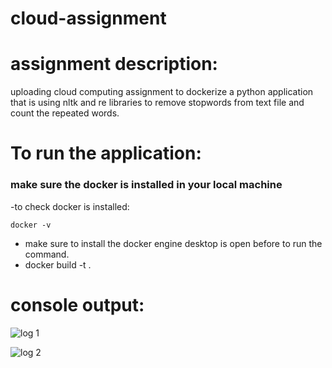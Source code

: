 # cloud-assignment
# assignment description:
uploading cloud computing assignment to dockerize a python application that is using nltk and re libraries to remove stopwords from text file and count the repeated words.
# To run the application:
### make sure the docker is installed in your local machine
-to check docker is installed:
  ```
  docker -v
  ```
- make sure to install the docker engine desktop is open before to run the command.
- docker build -t <name-your-image> .
# console output:
![log 1](https://github.com/ahmedG3far44/cloud-assignment/assets/96004565/07873516-cd04-4d3a-8a97-f2d7fda02eab)

![log 2](https://github.com/ahmedG3far44/cloud-assignment/assets/96004565/be38131d-12ee-4762-9110-351c7ca68c94)
